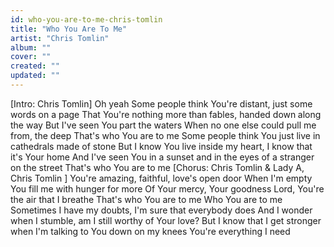 ```yaml
---
id: who-you-are-to-me-chris-tomlin
title: "Who You Are To Me"
artist: "Chris Tomlin"
album: ""
cover: ""
created: ""
updated: ""
---
```


[Intro: Chris Tomlin]
Oh yeah
Some people think You're distant, just some words on a page
That You're nothing more than fables, handed down along the way
But I've seen You part the waters
When no one else could pull me from, the deep
That's who You are to me
Some people think You just live in cathedrals made of stone
But I know You live inside my heart, I know that it's Your home
And I've seen You in a sunset and in the eyes of a stranger on the street
That's who You are to me
[Chorus: Chris Tomlin & Lady A, 
Chris Tomlin
]
You're amazing, faithful, love's open door
When I'm empty You fill me with hunger for more
Of Your mercy, Your goodness
Lord, You're the air that I breathe
That's who You are to me
Who You are to me
Sometimes I have my doubts, I'm sure that everybody does
And I wonder when I stumble, am I still worthy of Your love?
But I know that I get stronger when I'm talking to You down on my knees
You're everything I need